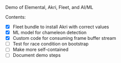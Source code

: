 Demo of Elemental, Akri, Fleet, and AI/ML 

Contents:
- [x] Fleet bundle to install Akri with correct values
- [x] ML model for chameleon detection
- [x] Custom code for consuming frame buffer stream
- [ ] Test for race condition on bootstrap
- [ ] Make more self-contained
- [ ] Document demo steps
